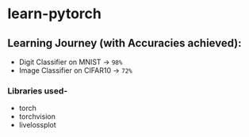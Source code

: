 # learn-pytorch

## Learning Journey (with Accuracies achieved):
- Digit Classifier on MNIST -> `98%`   
- Image Classifier on CIFAR10 -> `72%` 

### Libraries used-
- torch
- torchvision
- livelossplot
